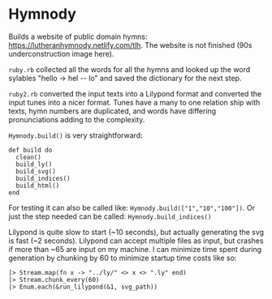 # Hymnody

Builds a website of public domain hymns: https://lutheranhymnody.netlify.com/tlh. The website is not finished (90s underconstruction image here).

`ruby.rb` collected all the words for all the hymns and looked up the word sylables "hello -> hel -- lo" and saved the dictionary for the next step.

`ruby2.rb` converted the input texts into a Lilypond format and converted the input tunes into a nicer format. Tunes have a many to one relation ship with texts, hymn numbers are duplicated, and words have differing pronunciations adding to the complexity.

`Hymnody.build()` is very straightforward:

```
def build do
  clean()
  build_ly()
  build_svg()
  build_indices()
  build_html()
end
```

For testing it can also be called like: `Hymnody.build(["1","10","100"])`. Or just the step needed can be called: `Hymnody.build_indices()`

Lilypond is quite slow to start (~10 seconds), but actually generating the svg is fast (~2 seconds). Lilypond can accept multiple files as input, but crashes if more than ~65 are input on my machine. I can minimize time spent during generation by chunking by 60 to minimize startup time costs like so:

```
|> Stream.map(fn x -> "../ly/" <> x <> ".ly" end)
|> Stream.chunk_every(60)
|> Enum.each(&run_lilypond(&1, svg_path))
```